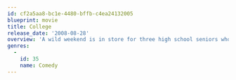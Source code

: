 ```yaml
---
id: cf2a5aa8-bc1e-4480-bffb-c4ea24132005
blueprint: movie
title: College
release_date: '2008-08-28'
overview: 'A wild weekend is in store for three high school seniors who visit a local college campus as prospective freshmen.'
genres:
  -
    id: 35
    name: Comedy
---
```


